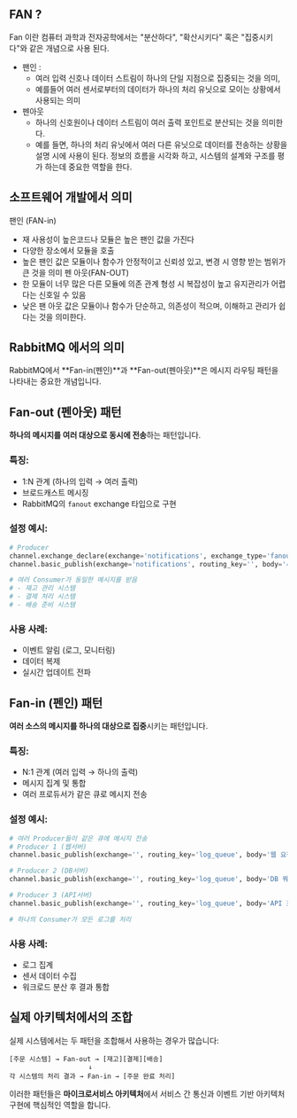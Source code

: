 ## FAN ?
Fan 이란 컴퓨터 과학과 전자공학에서는 "분산하다", "확산시키다" 혹은 "집중시키다"와 같은 개념으로 사용 된다.
* 팬인 :
	* 여러 입력 신호나 데이터 스트림이 하나의 단일 지점으로 집중되는 것을 의미, 
	* 예를들어 여러 센서로부터의 데이터가 하나의 처리 유닛으로 모이는 상황에서 사용되는 의미
* 펜아웃 
	* 하나의 신호원이나 데이터 스트림이 여러 출력 포인트로 분산되는 것을 의미한다. 
	* 예를 들면, 하나의 처리 유닛에서 여러 다른 유닛으로 데이터를 전송하는 상황을 설명 시에 사용이 된다.
정보의 흐름을 시각화 하고, 시스템의 설계와 구조를 평가 하는데 중요한 역할을 한다. 

## 소프트웨어 개발에서 의미

팬인 (FAN-in)
* 재 사용성이 높은코드나 모듈은 높은 팬인 값을 가진다
* 다양한 장소에서 모듈을 호출
* 높은 팬인 값은 모듈이나 함수가 안정적이고 신뢰성 있고, 변경 시 영향 받는 범위가 큰 것을 의미
펜 아웃(FAN-OUT)
* 한 모듈이 너무 많은 다른 모듈에 의존 관계 형성 시 복잡성이 높고 유지관리가 어렵다는 신호일 수 있음
* 낮은 팬 아웃 값은 모듈이나 함수가 단순하고, 의존성이 적으며, 이해하고 관리가 쉽다는 것을 의미한다.

## RabbitMQ 에서의 의미

RabbitMQ에서 **Fan-in(펜인)**과 **Fan-out(펜아웃)**은 메시지 라우팅 패턴을 나타내는 중요한 개념입니다.

## Fan-out (펜아웃) 패턴

**하나의 메시지를 여러 대상으로 동시에 전송**하는 패턴입니다.

### 특징:

- 1:N 관계 (하나의 입력 → 여러 출력)
- 브로드캐스트 메시징
- RabbitMQ의 `fanout` exchange 타입으로 구현

### 설정 예시:

```python
# Producer
channel.exchange_declare(exchange='notifications', exchange_type='fanout')
channel.basic_publish(exchange='notifications', routing_key='', body='새 주문이 접수되었습니다')

# 여러 Consumer가 동일한 메시지를 받음
# - 재고 관리 시스템
# - 결제 처리 시스템  
# - 배송 준비 시스템
```

### 사용 사례:

- 이벤트 알림 (로그, 모니터링)
- 데이터 복제
- 실시간 업데이트 전파

## Fan-in (펜인) 패턴

**여러 소스의 메시지를 하나의 대상으로 집중**시키는 패턴입니다.

### 특징:

- N:1 관계 (여러 입력 → 하나의 출력)
- 메시지 집계 및 통합
- 여러 프로듀서가 같은 큐로 메시지 전송

### 설정 예시:

```python
# 여러 Producer들이 같은 큐에 메시지 전송
# Producer 1 (웹서버)
channel.basic_publish(exchange='', routing_key='log_queue', body='웹 요청 로그')

# Producer 2 (DB서버) 
channel.basic_publish(exchange='', routing_key='log_queue', body='DB 쿼리 로그')

# Producer 3 (API서버)
channel.basic_publish(exchange='', routing_key='log_queue', body='API 호출 로그')

# 하나의 Consumer가 모든 로그를 처리
```

### 사용 사례:

- 로그 집계
- 센서 데이터 수집
- 워크로드 분산 후 결과 통합

## 실제 아키텍처에서의 조합

실제 시스템에서는 두 패턴을 조합해서 사용하는 경우가 많습니다:

```
[주문 시스템] → Fan-out → [재고][결제][배송]
                    ↓
각 시스템의 처리 결과 → Fan-in → [주문 완료 처리]
```

이러한 패턴들은 **마이크로서비스 아키텍처**에서 서비스 간 통신과 이벤트 기반 아키텍처 구현에 핵심적인 역할을 합니다.